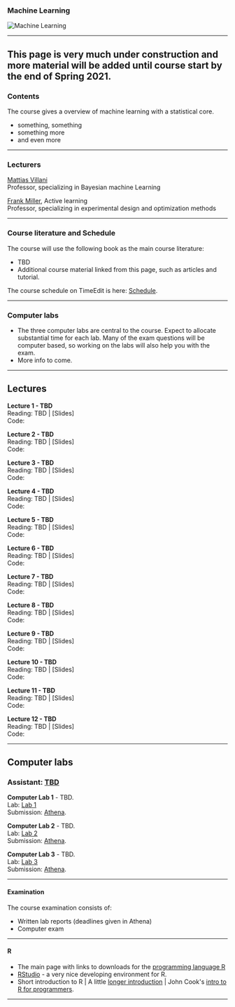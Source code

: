 <!-- font: frutiger -->

### Machine Learning

![](https://github.com/mattiasvillani/MLcourse/raw/main/Slides/Images/bigData.jpg "Machine Learning")

---

## This page is very much under construction and more material will be added until course start by the end of Spring 2021.

### Contents

The course gives a overview of machine learning with a statistical core. 
* something, something
* something more
* and even more

---

### Lecturers

[Mattias Villani](https://mattiasvillani.com) \
Professor, specializing in Bayesian machine Learning 

[Frank Miller](http://www.adoptdesign.de/frankmillereu/), Active learning \
Professor, specializing in experimental design and optimization methods

---

### Course literature and Schedule

The course will use the following book as the main course literature:

* TBD
* Additional course material linked from this page, such as articles and tutorial.

The course schedule on TimeEdit is here: [Schedule](TBA).

---

### Computer labs

* The three computer labs are central to the course. Expect to allocate substantial time for each lab. Many of the exam questions will be computer based, so working on the labs will also help you with the exam.
* More info to come.


---
## Lectures

**Lecture 1 - TBD**\
Reading: TBD |  [Slides] \
Code: 

**Lecture 2 - TBD**\
Reading: TBD |  [Slides] \
Code: 

**Lecture 3 - TBD**\
Reading: TBD |  [Slides] \
Code: 

**Lecture 4 - TBD**\
Reading: TBD |  [Slides] \
Code: 

**Lecture 5 - TBD**\
Reading: TBD |  [Slides] \
Code:  

**Lecture 6 - TBD**\
Reading: TBD |  [Slides] \
Code: 

**Lecture 7 - TBD**\
Reading: TBD |  [Slides] \
Code: 

**Lecture 8 - TBD**\
Reading: TBD |  [Slides] \
Code: 

**Lecture 9 - TBD**\
Reading: TBD |  [Slides] \
Code: 

**Lecture 10 - TBD**\
Reading: TBD |  [Slides] \
Code: 

**Lecture 11 - TBD**\
Reading: TBD |  [Slides] \
Code: 

**Lecture 12 - TBD**\
Reading: TBD |  [Slides] \
Code: 

---
## Computer labs
### Assistant: [TBD](https://www.su.se/english/profiles/ooelr-1.342298)
**Computer Lab 1** - TBD.\
Lab: [Lab 1]() \
Submission: [Athena]().

**Computer Lab 2** - TBD.\
Lab: [Lab 2]() \
Submission: [Athena]().

**Computer Lab 3** - TBD.\
Lab: [Lab 3]() \
Submission: [Athena]().

---

#### Examination

The course examination consists of:

* Written lab reports (deadlines given in Athena)
* Computer exam


---

#### R

* The main page with links to downloads for the [programming language R](https://www.r-project.org/)
* [RStudio](https://rstudio.com/products/rstudio/) - a very nice developing environment for R.
* Short introduction to R | A little [longer introduction](https://cran.r-project.org/doc/manuals/r-release/R-intro.pdf) | John Cook's [intro to R for programmers](https://www.johndcook.com/blog/r_language_for_programmers/).


---
